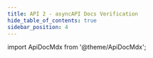 ```yaml
---
title: API 2 - asyncAPI Docs Verification
hide_table_of_contents: true
sidebar_position: 4
---
```


import ApiDocMdx from '@theme/ApiDocMdx';

<ApiDocMdx id="async" />